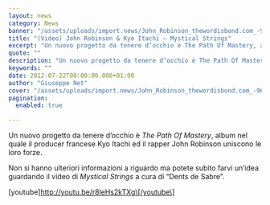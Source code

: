 ```yaml
---
layout: news
category: News
banner: "/assets/uploads/import.news/John_Robinson_thewordisbond.com_-960x400.jpg"
title: "(Video) John Robinson & Kyo Itachi – Mystical Strings"
excerpt: "Un nuovo progetto da tenere d’occhio è The Path Of Mastery, album nel quale il producer francese Kyo Itachi ed il rapper John Robinson uniscono le loro forze. Non si hanno ulteriori informazioni a riguardo ma potete subito farvi un’idea guardando il video di  Mystical Strings a cura di “Dents de Sabre”. [youtube]http://youtu.be/r8leHs2kTXg[/youtube"
quote: ""
description: "Un nuovo progetto da tenere d’occhio è The Path Of Mastery, album nel quale il producer francese Kyo Itachi ed il rapper John Robinson uniscono le loro forze. Non si hanno ulteriori informazioni a riguardo ma potete subito farvi un’idea guardando il video di  Mystical Strings a cura di “Dents de Sabre”. [youtube]http://youtu.be/r8leHs2kTXg[/youtube"
keywords: ""
date: 2012-07-22T00:00:00.000+01:00
author: "Giuseppe Net"
cover: "/assets/uploads/import.news/John_Robinson_thewordisbond.com_-960x400.jpg"
pagination:
  enabled: true

---
```


Un nuovo progetto da tenere d’occhio è _The Path Of Mastery_, album nel quale il producer francese Kyo Itachi ed il rapper John Robinson uniscono le loro forze.

Non si hanno ulteriori informazioni a riguardo ma potete subito farvi un’idea guardando il video di _Mystical Strings_ a cura di “Dents de Sabre”.

\[youtube\]http://youtu.be/r8leHs2kTXg\[/youtube\]